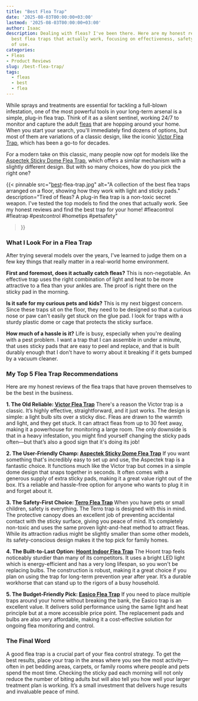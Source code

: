 ```yaml
---
title: "Best Flea Trap"
date: '2025-08-03T00:00:00+03:00'
lastmod: '2025-08-03T00:00:00+03:00'
author: Isaac
description: Dealing with fleas? I've been there. Here are my honest reviews of the
  best flea traps that actually work, focusing on effectiveness, safety, and ease
  of use.
categories:
- Fleas
- Product Reviews
slug: /best-flea-trap/
tags: 
  - fleas
  - best
  - flea
---
```

While sprays and treatments are essential for tackling a full-blown infestation, one of the most powerful tools in your long-term arsenal is a simple, plug-in flea trap. Think of it as a silent sentinel, working 24/7 to monitor and capture the adult [fleas](/posts/best-flea-carpet-powder/) that are hopping around your home. When you start your search, you'll immediately find dozens of options, but most of them are variations of a classic design, like the iconic <span style="color:red;">[Victor Flea Trap](https://www.amazon.com/dp/B000668Z96/?tag=p-policy-20)</span>, which has been a go-to for decades.

For a modern take on this classic, many people now opt for models like the <span style="color:red;">[Aspectek Sticky Dome Flea Trap](https://www.amazon.com/dp/B01MEG8LKK/?tag=p-policy-20)</span>, which offers a similar mechanism with a slightly different design. But with so many choices, how do you pick the right one?

{{< pinnable
  src="[best](/posts/best-flea-collar-for-dogs/)-flea-trap.jpg"
  alt="A collection of the best flea traps arranged on a floor, showing how they work with light and sticky pads."
  description="Tired of fleas? A plug-in flea trap is a non-toxic secret weapon. I've tested the top models to find the ones that actually work. See my honest reviews and find the best trap for your home! #fleacontrol #fleatrap #pestcontrol #hometips #petsafety"
>}}

### What I Look For in a Flea Trap

After trying several models over the years, I've learned to judge them on a few key things that really matter in a real-world home environment.

**First and foremost, does it actually catch fleas?** This is non-negotiable. An effective trap uses the right combination of light and heat to be more attractive to a flea than your ankles are. The proof is right there on the sticky pad in the morning.

**Is it safe for my curious pets and kids?** This is my next biggest concern. Since these traps sit on the floor, they need to be designed so that a curious nose or paw can't easily get stuck on the glue pad. I look for traps with a sturdy plastic dome or cage that protects the sticky surface.

**How much of a hassle is it?** Life is busy, especially when you're dealing with a pest problem. I want a trap that I can assemble in under a minute, that uses sticky pads that are easy to peel and replace, and that is built durably enough that I don't have to worry about it breaking if it gets bumped by a vacuum cleaner.

### My Top 5 Flea Trap Recommendations

Here are my honest reviews of the flea traps that have proven themselves to be the best in the business.

**1. The Old Reliable: [Victor Flea Trap](https://www.amazon.com/dp/B000668Z96/?tag=p-policy-20)**
There's a reason the Victor trap is a classic. It’s highly effective, straightforward, and it just works. The design is simple: a light bulb sits over a sticky disc. Fleas are drawn to the warmth and light, and they get stuck. It can attract fleas from up to 30 feet away, making it a powerhouse for monitoring a large room. The only downside is that in a heavy infestation, you might find yourself changing the sticky pads often—but that’s also a good sign that it's doing its job!

**2. The User-Friendly Champ: [Aspectek Sticky Dome Flea Trap](https://www.amazon.com/dp/B01MEG8LKK/?tag=p-policy-20)**
If you want something that's incredibly easy to set up and use, the Aspectek trap is a fantastic choice. It functions much like the Victor trap but comes in a simple dome design that snaps together in seconds. It often comes with a generous supply of extra sticky pads, making it a great value right out of the box. It’s a reliable and hassle-free option for anyone who wants to plug it in and forget about it.

**3. The Safety-First Choice: [Terro Flea Trap](https://www.amazon.com/dp/B08C4JTZFL/?tag=p-policy-20)**
When you have pets or small children, safety is everything. The Terro trap is designed with this in mind. The protective canopy does an excellent job of preventing accidental contact with the sticky surface, giving you peace of mind. It’s completely non-toxic and uses the same proven light-and-heat method to attract fleas. While its attraction radius might be slightly smaller than some other models, its safety-conscious design makes it the top pick for family homes.

**4. The Built-to-Last Option: [Hoont Indoor Flea Trap](https://www.amazon.com/dp/B08C4JTZFL/?tag=p-policy-20)**
The Hoont trap feels noticeably sturdier than many of its competitors. It uses a bright LED light which is energy-efficient and has a very long lifespan, so you won't be replacing bulbs. The construction is robust, making it a great choice if you plan on using the trap for long-term prevention year after year. It’s a durable workhorse that can stand up to the rigors of a busy household.

**5. The Budget-Friendly Pick: [Easico Flea Trap](https://www.amazon.com/dp/B09NBKKQSZ/?tag=p-policy-20)**
If you need to place multiple traps around your home without breaking the bank, the Easico trap is an excellent value. It delivers solid performance using the same light and heat principle but at a more accessible price point. The replacement pads and bulbs are also very affordable, making it a cost-effective solution for ongoing flea monitoring and control.

### The Final Word

A good flea trap is a crucial part of your flea control strategy. To get the best results, place your trap in the areas where you see the most activity—often in pet bedding areas, carpets, or family rooms where people and pets spend the most time. Checking the sticky pad each morning will not only reduce the number of biting adults but will also tell you how well your larger treatment plan is working. It’s a small investment that delivers huge results and invaluable peace of mind.
